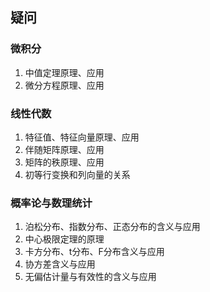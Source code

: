 ## 疑问
### 微积分
1. 中值定理原理、应用
2. 微分方程原理、应用
### 线性代数
1. 特征值、特征向量原理、应用
2. 伴随矩阵原理、应用
3. 矩阵的秩原理、应用
4. 初等行变换和列向量的关系
### 概率论与数理统计
1. 泊松分布、指数分布、正态分布的含义与应用
2. 中心极限定理的原理
3. 卡方分布、t分布、F分布含义与应用
4. 协方差含义与应用
5. 无偏估计量与有效性的含义与应用
